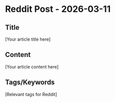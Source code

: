 # Reddit Post - 2026-03-11

## Title
[Your article title here]

## Content
[Your article content here]

## Tags/Keywords
[Relevant tags for Reddit]
